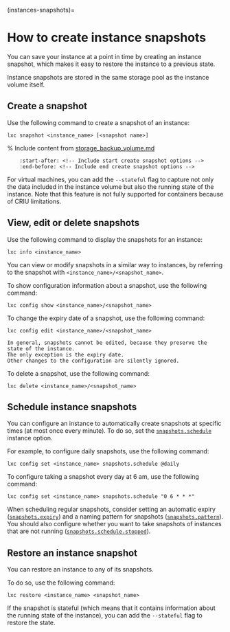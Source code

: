 (instances-snapshots)=
# How to create instance snapshots

You can save your instance at a point in time by creating an instance snapshot, which makes it easy to restore the instance to a previous state.

Instance snapshots are stored in the same storage pool as the instance volume itself.

## Create a snapshot

Use the following command to create a snapshot of an instance:

    lxc snapshot <instance_name> [<snapshot name>]

% Include content from [storage_backup_volume.md](storage_backup_volume.md)
```{include} storage_backup_volume.md
    :start-after: <!-- Include start create snapshot options -->
    :end-before: <!-- Include end create snapshot options -->
```

For virtual machines, you can add the `--stateful` flag to capture not only the data included in the instance volume but also the running state of the instance.
Note that this feature is not fully supported for containers because of CRIU limitations.

## View, edit or delete snapshots

Use the following command to display the snapshots for an instance:

    lxc info <instance_name>

You can view or modify snapshots in a similar way to instances, by referring to the snapshot with `<instance_name>/<snapshot_name>`.

To show configuration information about a snapshot, use the following command:

    lxc config show <instance_name>/<snapshot_name>

To change the expiry date of a snapshot, use the following command:

    lxc config edit <instance_name>/<snapshot_name>

```{note}
In general, snapshots cannot be edited, because they preserve the state of the instance.
The only exception is the expiry date.
Other changes to the configuration are silently ignored.
```

To delete a snapshot, use the following command:

    lxc delete <instance_name>/<snapshot_name>

## Schedule instance snapshots

You can configure an instance to automatically create snapshots at specific times (at most once every minute).
To do so, set the [`snapshots.schedule`](instance-options-snapshots) instance option.

For example, to configure daily snapshots, use the following command:

    lxc config set <instance_name> snapshots.schedule @daily

To configure taking a snapshot every day at 6 am, use the following command:

    lxc config set <instance_name> snapshots.schedule "0 6 * * *"

When scheduling regular snapshots, consider setting an automatic expiry ([`snapshots.expiry`](instance-options-snapshots)) and a naming pattern for snapshots ([`snapshots.pattern`](instance-options-snapshots)).
You should also configure whether you want to take snapshots of instances that are not running ([`snapshots.schedule.stopped`](instance-options-snapshots)).

## Restore an instance snapshot

You can restore an instance to any of its snapshots.

To do so, use the following command:

    lxc restore <instance_name> <snapshot_name>

If the snapshot is stateful (which means that it contains information about the running state of the instance), you can add the `--stateful` flag to restore the state.
